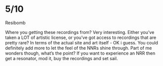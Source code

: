 # 5/10

Resibomb

Where you getting these recordings from? Very interesting. Either you’ve taken a LOT of artistic license, or you’ve got access to recordings that are pretty rare? 
In terms of the actual site and art itself - OK i guess. You could definitely add more to let the feel of the NNRs shine through. Part of me wonders though, what’s the point? If you want to experience an NRR then get a resonator, mod it, buy the recordings and set sail.